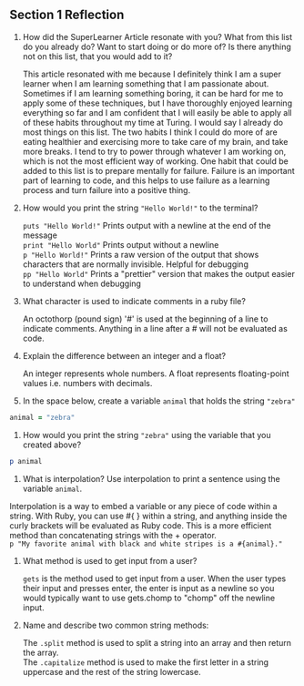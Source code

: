## Section 1 Reflection

1. How did the SuperLearner Article resonate with you? What from this list do you already do? Want to start doing or do more of? Is there anything not on this list, that you would add to it?

   This article resonated with me because I definitely think I am a super learner when I am learning something that I am passionate about. Sometimes if I am learning something boring, it can be hard for me to apply some of these techniques, but I have thoroughly enjoyed learning everything so far and I am confident that I will easily be able to apply all of these habits throughout my time at Turing. I would say I already do most things on this list. The two habits I think I could do more of are eating healthier and exercising more to take care of my brain, and take more breaks. I tend to try to power through whatever I am working on, which is not the most efficient way of working. One habit that could be added to this list is to prepare mentally for failure. Failure is an important part of learning to code, and this helps to use failure as a learning process and turn failure into a positive thing.

1. How would you print the string `"Hello World!"` to the terminal?

   `puts "Hello World!"`  Prints output with a newline at the end of the message  
   `print "Hello World"`  Prints output without a newline  
   `p "Hello World!"`  Prints a raw version of the output that shows characters that are normally invisible. Helpful for debugging  
   `pp "Hello World"`  Prints a "prettier" version that makes the output easier to understand when debugging

1. What character is used to indicate comments in a ruby file?

   An octothorp (pound sign) '#' is used at the beginning of a line to indicate comments. Anything in a line after a # will not be evaluated as code.

1. Explain the difference between an integer and a float?

   An integer represents whole numbers. A float represents floating-point values i.e. numbers with decimals.

1. In the space below, create a variable `animal` that holds the string `"zebra"`
```ruby
animal = "zebra"
```

1. How would you print the string `"zebra"` using the variable that you created above?
```ruby
p animal
```

1. What is interpolation? Use interpolation to print a sentence using the variable `animal`.

  Interpolation is a way to embed a variable or any piece of code within a string. With Ruby, you can use #{ } within a string, and anything inside the curly brackets will be evaluated as Ruby code. This is a more efficient method than concatenating strings with the + operator.  
  `p "My favorite animal with black and white stripes is a #{animal}."`

1. What method is used to get input from a user?

   `gets` is the method used to get input from a user. When the user types their input and presses enter, the enter is input as a newline so you would typically want to use gets.chomp to "chomp" off the newline input.

1. Name and describe two common string methods:

   The `.split` method is used to split a string into an array and then return the array.  
   The `.capitalize` method is used to make the first letter in a string uppercase and the rest of the string lowercase.
